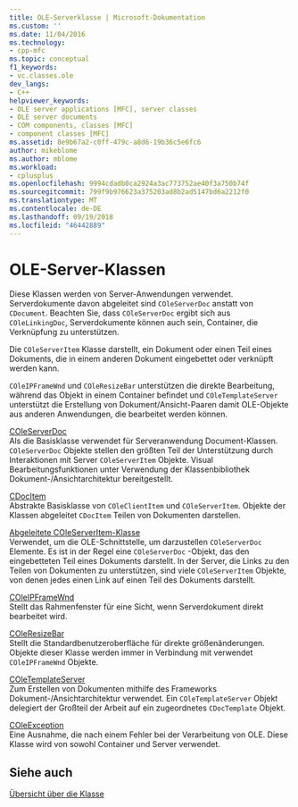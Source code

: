 ```yaml
---
title: OLE-Serverklasse | Microsoft-Dokumentation
ms.custom: ''
ms.date: 11/04/2016
ms.technology:
- cpp-mfc
ms.topic: conceptual
f1_keywords:
- vc.classes.ole
dev_langs:
- C++
helpviewer_keywords:
- OLE server applications [MFC], server classes
- OLE server documents
- COM components, classes [MFC]
- component classes [MFC]
ms.assetid: 8e9b67a2-c0ff-479c-a8d6-19b36c5e6fc6
author: mikeblome
ms.author: mblome
ms.workload:
- cplusplus
ms.openlocfilehash: 9994cdadb0ca2924a3ac773752ae40f3a750b74f
ms.sourcegitcommit: 799f9b976623a375203ad8b2ad5147bd6a2212f0
ms.translationtype: MT
ms.contentlocale: de-DE
ms.lasthandoff: 09/19/2018
ms.locfileid: "46442889"
---
```

# <a name="ole-server-classes"></a>OLE-Server-Klassen

Diese Klassen werden von Server-Anwendungen verwendet. Serverdokumente davon abgeleitet sind `COleServerDoc` anstatt von `CDocument`. Beachten Sie, dass `COleServerDoc` ergibt sich aus `COleLinkingDoc`, Serverdokumente können auch sein, Container, die Verknüpfung zu unterstützen.

Die `COleServerItem` Klasse darstellt, ein Dokument oder einen Teil eines Dokuments, die in einem anderen Dokument eingebettet oder verknüpft werden kann.

`COleIPFrameWnd` und `COleResizeBar` unterstützen die direkte Bearbeitung, während das Objekt in einem Container befindet und `COleTemplateServer` unterstützt die Erstellung von Dokument/Ansicht-Paaren damit OLE-Objekte aus anderen Anwendungen, die bearbeitet werden können.

[COleServerDoc](../mfc/reference/coleserverdoc-class.md)<br/>
Als die Basisklasse verwendet für Serveranwendung Document-Klassen. `COleServerDoc` Objekte stellen den größten Teil der Unterstützung durch Interaktionen mit Server `COleServerItem` Objekte. Visual Bearbeitungsfunktionen unter Verwendung der Klassenbibliothek Dokument-/Ansichtarchitektur bereitgestellt.

[CDocItem](../mfc/reference/cdocitem-class.md)<br/>
Abstrakte Basisklasse von `COleClientItem` und `COleServerItem`. Objekte der Klassen abgeleitet `CDocItem` Teilen von Dokumenten darstellen.

[Abgeleitete COleServerItem-Klasse](../mfc/reference/coleserveritem-class.md)<br/>
Verwendet, um die OLE-Schnittstelle, um darzustellen `COleServerDoc` Elemente. Es ist in der Regel eine `COleServerDoc` -Objekt, das den eingebetteten Teil eines Dokuments darstellt. In der Server, die Links zu den Teilen von Dokumenten zu unterstützen, sind viele `COleServerItem` Objekte, von denen jedes einen Link auf einen Teil des Dokuments darstellt.

[COleIPFrameWnd](../mfc/reference/coleipframewnd-class.md)<br/>
Stellt das Rahmenfenster für eine Sicht, wenn Serverdokument direkt bearbeitet wird.

[COleResizeBar](../mfc/reference/coleresizebar-class.md)<br/>
Stellt die Standardbenutzeroberfläche für direkte größenänderungen. Objekte dieser Klasse werden immer in Verbindung mit verwendet `COleIPFrameWnd` Objekte.

[COleTemplateServer](../mfc/reference/coletemplateserver-class.md)<br/>
Zum Erstellen von Dokumenten mithilfe des Frameworks Dokument-/Ansichtarchitektur verwendet. Ein `COleTemplateServer` Objekt delegiert der Großteil der Arbeit auf ein zugeordnetes `CDocTemplate` Objekt.

[COleException](../mfc/reference/coleexception-class.md)<br/>
Eine Ausnahme, die nach einem Fehler bei der Verarbeitung von OLE. Diese Klasse wird von sowohl Container und Server verwendet.

## <a name="see-also"></a>Siehe auch

[Übersicht über die Klasse](../mfc/class-library-overview.md)

